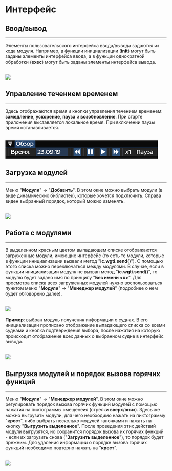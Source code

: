 ﻿# Интерфейс

## Ввод/вывод
---

Элементы пользовательского интерфейса ввода/вывода задаются из кода модуля. Например, в функции инициализации (<b>init</b>) могут быть заданы элементы интерфейса ввода, а в функции однократной обработки (<b>exec</b>) могут быть заданы элементы интерфейса вывода.

<br>

<image src="img/interface_io.png">

<br>

## Управление течением временем
---

Здесь отображаются время и кнопки управления течением временем: <b>замедление</b>, <b>ускорение</b>, <b>пауза</b> и <b>возобновление</b>. При старте приложения выставляется локальное время. При включении паузы время останавливается.

<br>

<img src="img/time_control.png">

<br>

## Загрузка модулей
---

Меню "<b>Модули</b>" -> "<b>Добавить</b>". В этом окне можно выбрать модули (в виде динамических библиотек), которые хочется подключить. Справа виден выбранный порядок, который можно изменять.

<br>

<image src="img/load_modules.png">

<br>

## Работа с модулями
---

В выделенном красным цветом выпадающем списке отображаются загруженные модули, имеющие интерфейс (то есть те модули, которые в функции инициализации вызвали метод "<b>ic.wgti.send()</b>"). С помощью этого списка можно переключаться между модулями. В случае, если в функции инициализации модуля не вызван метод "<b>ic.wgti.send()</b>", то модулю будет задано имя по принципу "<b>Без имени \<x\></b>". Для просмотра списка всех загруженных модулей нужно воспользоваться пунктом меню "<b>Модули</b>" -> "<b>Менеджер модулей</b>" (подробнее о нем будет обговорено далее).

<br>

<image src="img/module_choice.png">

<br>

<b>Пример</b>: выбран модуль получения информации о суднах. В его инициализации прописано отображение выпадающего списка со всеми суднами и кнопка подтверждения выбора, после нажатия на которую происходит отображение всех данных о выбранном судне в интерфейс вывода.

<br>

<image src="img/module_io_example.png">

<br>

## Выгрузка модулей и порядок вызова горячих функций 
---

Меню "<b>Модули</b>" -> "<b>Менеджер модулей</b>". В этом окне можно регулировать порядок вызова горячих функций модулей с помощью нажатия на пиктограммы смещенеия (стрелки <b>вверх</b>/<b>вниз</b>). Здесь же можно выгрузить модули, для чего необходимо нажать на пиктограмму "<b>крест</b>", либо выбрать несколько модулей галочками и нажать на кнопку "<b>Выгрузить выделенное</b>". После проведения этих действий модули выгрузятся, но сохранится порядок вызова их горячих функций - если их загрузить снова ("<b>Загрузить выделенное</b>"), то порядок будет прежним. Для удаления информации о порядке вызова горячих функций необходимо повторно нажать на "<b>крест</b>".

<br>

<image src="img/module_hot_order.png">

